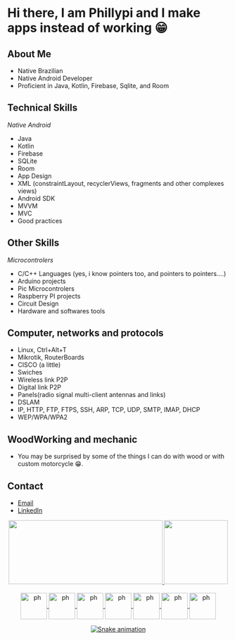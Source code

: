 # Hi there, I am Phillypi and I make apps instead of working :grin:

## About Me
- Native Brazilian
- Native Android Developer
- Proficient in Java, Kotlin, Firebase, Sqlite, and Room

## Technical Skills

*Native Android*
- Java
- Kotlin
- Firebase
- SQLite
- Room
- App Design
- XML (constraintLayout, recyclerViews, fragments and other complexes views)
- Android SDK
- MVVM
- MVC
- Good practices

## Other Skills

*Microcontrolers*
- C/C++ Languages (yes, i know pointers too, and pointers to pointers....)
- Arduino projects
- Pic Microcontrolers
- Raspberry PI projects
- Circuit Design
- Hardware and softwares tools

## Computer, networks and protocols

- Linux, Ctrl+Alt+T
- Mikrotik, RouterBoards
- CISCO (a little)
- Swiches
- Wireless link P2P
- Digital link P2P
- Panels(radio signal multi-client antennas and links)
- DSLAM
- IP, HTTP, FTP, FTPS, SSH, ARP, TCP, UDP, SMTP, IMAP, DHCP
- WEP/WPA/WPA2

## WoodWorking and mechanic 

- You may be surprised by some of the things I can do with wood or with custom motorcycle :grin:.

## Contact
- [Email](fernandesphillypi323@gmail.com)
- [LinkedIn](https://www.linkedin.com/in/phillypi/)


<div align="center">
  <a href="https://github.com/phillypi">
  <img height="145em" width="350em" src="https://github-readme-stats.vercel.app/api?username=phillypi&show_icons=true&theme=tokyonight&include_all_commits=true&count_private=true"/>
  <img height="145em" src="https://github-readme-stats.vercel.app/api/top-langs/?username=phillypi&layout=tokyonight&langs_count=7&theme=tokyonight"/>
</div>
  
<div style="display: inline_block" align="center" ><br>
<img align="center" alt="ph" height="60" width="60" src="https://cdn.jsdelivr.net/gh/devicons/devicon/icons/android/android-plain-wordmark.svg">
  <img align="center" alt="ph" height="60" width="60" src="https://cdn.jsdelivr.net/gh/devicons/devicon/icons/java/java-original-wordmark.svg">
  <img align="center" alt="ph" height="60" width="60" src="https://cdn.jsdelivr.net/gh/devicons/devicon/icons/kotlin/kotlin-original-wordmark.svg">
  <img align="center" alt="ph" height="60" width="60" src="https://cdn.jsdelivr.net/gh/devicons/devicon/icons/firebase/firebase-plain-wordmark.svg">
  <img align="center" alt="ph" height="60" width="60" src="https://cdn.jsdelivr.net/gh/devicons/devicon/icons/c/c-plain.svg">
  <img align="center" alt="ph" height="60" width="60" src="https://cdn.jsdelivr.net/gh/devicons/devicon/icons/arduino/arduino-original-wordmark.svg" />
  <img align="center" alt="ph" height="60" width="60" src="https://cdn.jsdelivr.net/gh/devicons/devicon/icons/cplusplus/cplusplus-plain.svg">
<br>

 ![Snake animation](https://github.com/phillypi/phillypi/blob/output/github-contribution-grid-snake.svg)
